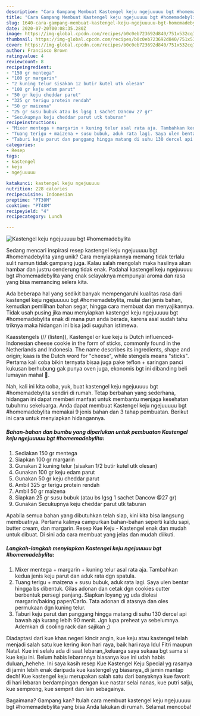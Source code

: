 ```yaml
---
description: "Cara Gampang Membuat Kastengel keju ngejuuuuu bgt #homemadebylita yang Menggugah Selera"
title: "Cara Gampang Membuat Kastengel keju ngejuuuuu bgt #homemadebylita yang Menggugah Selera"
slug: 1640-cara-gampang-membuat-kastengel-keju-ngejuuuuu-bgt-homemadebylita-yang-menggugah-selera
date: 2020-07-20T00:08:35.280Z
image: https://img-global.cpcdn.com/recipes/b0c0eb723692d840/751x532cq70/kastengel-keju-ngejuuuuu-bgt-homemadebylita-foto-resep-utama.jpg
thumbnail: https://img-global.cpcdn.com/recipes/b0c0eb723692d840/751x532cq70/kastengel-keju-ngejuuuuu-bgt-homemadebylita-foto-resep-utama.jpg
cover: https://img-global.cpcdn.com/recipes/b0c0eb723692d840/751x532cq70/kastengel-keju-ngejuuuuu-bgt-homemadebylita-foto-resep-utama.jpg
author: Francisco Brown
ratingvalue: 4
reviewcount: 8
recipeingredient:
- "150 gr mentega"
- "100 gr margarin"
- "2 kuning telur sisakan 12 butir kutel utk olesan"
- "100 gr keju edam parut"
- "50 gr keju cheddar parut"
- "325 gr terigu protein rendah"
- "50 gr maizena"
- "25 gr susu bubuk atau bs lgsg 1 sachet Dancow 27 gr"
- "Secukupnya keju cheddar parut utk taburan"
recipeinstructions:
- "Mixer mentega + margarin + kuning telur asal rata aja. Tambahkan kedua jenis keju parut dan aduk rata dgn spatula."
- "Tuang terigu + maizena + susu bubuk, aduk rata lagi. Saya ulen bentar hingga bs dibentuk. Gilas adonan dan cetak dgn cookies cutter berbentuk persegi panjang. Siapkan loyang yg uda diolesi margarin/baking paper/Carlo. Tata adonan di atasnya dan oles permukaan dgn kuning telur."
- "Taburi keju parut dan panggang hingga matang di suhu 130 dercel api bawah aja kurang lebih 90 menit. Jgn lupa preheat ya sebelumnya. Ademkan di cooling rack dan sajikan ;)"
categories:
- Resep
tags:
- kastengel
- keju
- ngejuuuuu

katakunci: kastengel keju ngejuuuuu 
nutrition: 228 calories
recipecuisine: Indonesian
preptime: "PT30M"
cooktime: "PT48M"
recipeyield: "4"
recipecategory: Lunch

---
```



![Kastengel keju ngejuuuuu bgt #homemadebylita](https://img-global.cpcdn.com/recipes/b0c0eb723692d840/751x532cq70/kastengel-keju-ngejuuuuu-bgt-homemadebylita-foto-resep-utama.jpg)

Sedang mencari inspirasi resep kastengel keju ngejuuuuu bgt #homemadebylita yang unik? Cara menyiapkannya memang tidak terlalu sulit namun tidak gampang juga. Kalau salah mengolah maka hasilnya akan hambar dan justru cenderung tidak enak. Padahal kastengel keju ngejuuuuu bgt #homemadebylita yang enak selayaknya mempunyai aroma dan rasa yang bisa memancing selera kita.

Ada beberapa hal yang sedikit banyak mempengaruhi kualitas rasa dari kastengel keju ngejuuuuu bgt #homemadebylita, mulai dari jenis bahan, kemudian pemilihan bahan segar, hingga cara membuat dan menyajikannya. Tidak usah pusing jika mau menyiapkan kastengel keju ngejuuuuu bgt #homemadebylita enak di mana pun anda berada, karena asal sudah tahu triknya maka hidangan ini bisa jadi suguhan istimewa.

Kaasstengels (// (listen)), Kastengel or kue keju is Dutch influenced-Indonesian cheese cookie in the form of sticks, commonly found in the Netherlands and Indonesia. The name describes its ingredients, shape and origin; kaas is the Dutch word for &#34;cheese&#34;, while stengels means &#34;sticks&#34;. Pertama kali coba bikin ternyata bisaa juga pake teflon + saringan panci kukusan berhubung gak punya oven juga, ekonomis bgt ini dibanding beli lumayan mahal 🤭.


Nah, kali ini kita coba, yuk, buat kastengel keju ngejuuuuu bgt #homemadebylita sendiri di rumah. Tetap berbahan yang sederhana, hidangan ini dapat memberi manfaat untuk membantu menjaga kesehatan tubuhmu sekeluarga. Anda dapat membuat Kastengel keju ngejuuuuu bgt #homemadebylita memakai 9 jenis bahan dan 3 tahap pembuatan. Berikut ini cara untuk menyiapkan hidangannya.

<!--inarticleads1-->

##### Bahan-bahan dan bumbu yang diperlukan untuk pembuatan Kastengel keju ngejuuuuu bgt #homemadebylita:

1. Sediakan 150 gr mentega
1. Siapkan 100 gr margarin
1. Gunakan 2 kuning telur (sisakan 1/2 butir kutel utk olesan)
1. Gunakan 100 gr keju edam parut
1. Gunakan 50 gr keju cheddar parut
1. Ambil 325 gr terigu protein rendah
1. Ambil 50 gr maizena
1. Siapkan 25 gr susu bubuk (atau bs lgsg 1 sachet Dancow @27 gr)
1. Gunakan Secukupnya keju cheddar parut utk taburan


Apabila semua bahan yang dibutuhkan telah siap, kini kita bisa langsung membuatnya. Pertama kalinya campurkan bahan-bahan seperti kaldu sapi, butter cream, dan margarin. Resep Kue Keju - Kastengel enak dan mudah untuk dibuat. Di sini ada cara membuat yang jelas dan mudah diikuti. 

<!--inarticleads2-->

##### Langkah-langkah menyiapkan Kastengel keju ngejuuuuu bgt #homemadebylita:

1. Mixer mentega + margarin + kuning telur asal rata aja. Tambahkan kedua jenis keju parut dan aduk rata dgn spatula.
1. Tuang terigu + maizena + susu bubuk, aduk rata lagi. Saya ulen bentar hingga bs dibentuk. Gilas adonan dan cetak dgn cookies cutter berbentuk persegi panjang. Siapkan loyang yg uda diolesi margarin/baking paper/Carlo. Tata adonan di atasnya dan oles permukaan dgn kuning telur.
1. Taburi keju parut dan panggang hingga matang di suhu 130 dercel api bawah aja kurang lebih 90 menit. Jgn lupa preheat ya sebelumnya. Ademkan di cooling rack dan sajikan ;)


Diadaptasi dari kue khas negeri kincir angin, kue keju atau kastengel telah menjadi salah satu kue kering ikon hari raya, baik hari raya Idul Fitri maupun Natal. Kue ini selalu ada di saat lebaran,,keluarga saya sukaaa bgt sama si kue keju ini. Belum habis lebarannya biasanya kue ini udah habis duluan,,hehehe. Ini saya kasih resep Kue Kastengel Keju Special yg rasanya di jamin lebih enak daripada kue kastengel yg biasanya,,di jamin mantap dech! Kue kastengel keju merupakan salah satu dari banyaknya kue favorit di hari lebaran berdampingan dengan kue nastar selai nanas, kue putri salju, kue semprong, kue semprit dan lain sebagainya. 

Bagaimana? Gampang kan? Itulah cara membuat kastengel keju ngejuuuuu bgt #homemadebylita yang bisa Anda lakukan di rumah. Selamat mencoba!
